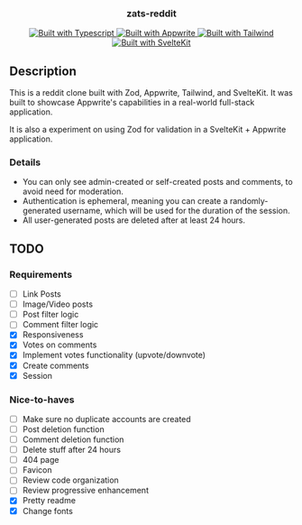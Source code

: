 <p align="center">
  <h3 align="center">zats-reddit</h3>
  
 <p align="center">
    <a href="https://zod.dev/">
      <img src="https://img.shields.io/badge/types-zod-%23007ACC?style=for-the-badge&logo=typescript" alt="Built with Typescript">
    </a>
    <a href="https://www.appwrite.io/">
      <img src="https://img.shields.io/badge/baas-appwrite-%23F02E65?style=for-the-badge&logo=appwrite" alt="Built with Appwrite">
    </a>
    <a href="https://tailwindcss.com/">
      <img src="https://img.shields.io/badge/stlying-tailwind-%2338B2AC?style=for-the-badge&logo=tailwind-css" alt="Built with Tailwind">
    </a>
    <a href="https://kit.svelte.dev/">
      <img src="https://img.shields.io/badge/framework-sveltekit-%23FF3E00?style=for-the-badge&logo=svelte" alt="Built with SvelteKit">
    </a>
    
  </p>
</p>

## Description

This is a reddit clone built with Zod, Appwrite, Tailwind, and SvelteKit. It was built to showcase Appwrite's capabilities in a real-world full-stack application.

It is also a experiment on using Zod for validation in a SvelteKit + Appwrite application.

### Details

- You can only see admin-created or self-created posts and comments, to avoid need for moderation.
- Authentication is ephemeral, meaning you can create a randomly-generated username, which will be used for the duration of the session.
- All user-generated posts are deleted after at least 24 hours.

## TODO

### Requirements

- [ ] Link Posts
- [ ] Image/Video posts
- [ ] Post filter logic
- [ ] Comment filter logic
- [x] Responsiveness
- [x] Votes on comments
- [x] Implement votes functionality (upvote/downvote)
- [x] Create comments
- [x] Session

### Nice-to-haves

- [ ] Make sure no duplicate accounts are created
- [ ] Post deletion function
- [ ] Comment deletion function
- [ ] Delete stuff after 24 hours
- [ ] 404 page
- [ ] Favicon
- [ ] Review code organization
- [ ] Review progressive enhancement
- [x] Pretty readme
- [x] Change fonts
